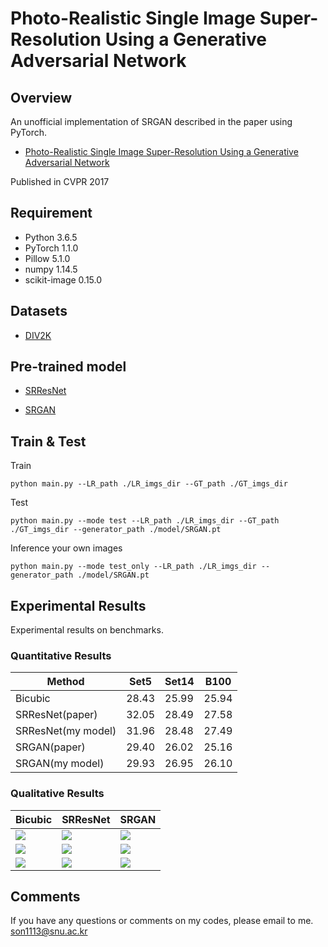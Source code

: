 #  Photo-Realistic Single Image Super-Resolution Using a Generative Adversarial Network

## Overview

An unofficial implementation of SRGAN described in the paper using PyTorch.
* [ Photo-Realistic Single Image Super-Resolution Using a Generative Adversarial Network](https://arxiv.org/abs/1609.04802)

Published in CVPR 2017

## Requirement
- Python 3.6.5
- PyTorch 1.1.0 
- Pillow 5.1.0
- numpy 1.14.5
- scikit-image 0.15.0

## Datasets
- [DIV2K](https://data.vision.ee.ethz.ch/cvl/DIV2K/)

## Pre-trained model
- [SRResNet](https://drive.google.com/open?id=15F2zOrOg2hIjdI0WsrOwF1y8REOkmmm0)


- [SRGAN](https://drive.google.com/open?id=1-HmcV5X94u411HRa-KEMcGhAO1OXAjAc)

## Train & Test
Train 

```
python main.py --LR_path ./LR_imgs_dir --GT_path ./GT_imgs_dir
```

Test

```
python main.py --mode test --LR_path ./LR_imgs_dir --GT_path ./GT_imgs_dir --generator_path ./model/SRGAN.pt
```

Inference your own images

```
python main.py --mode test_only --LR_path ./LR_imgs_dir --generator_path ./model/SRGAN.pt
```

## Experimental Results
Experimental results on benchmarks.

### Quantitative Results

| Method| Set5| Set14| B100 |
|-------|-----|------|------|
|Bicubic|28.43|25.99|25.94|
|SRResNet(paper)|32.05|28.49|27.58|
|SRResNet(my model)|31.96|28.48|27.49|
|SRGAN(paper)|29.40|26.02|25.16| 
|SRGAN(my model)|29.93|26.95|26.10| 

### Qualitative Results

| Bicubic | SRResNet | SRGAN |
| --- | --- | --- |
| <img src="result/Set14_BIx4/comic_LRBI_x4.png"> |<img src="result/set14_srres_result/res_0004.png"> | <img src="result/set14_srgan_result/res_0004.png"> |
| <img src="result/Set5_BIx4/woman_LRBI_x4.png"> |<img src="result/set5_srres_result/res_0004.png"> | <img src="result/set5_srgan_result/res_0004.png"> |
| <img src="result/Set14_BIx4/baboon_LRBI_x4.png"> |<img src="result/set14_srres_result/res_0000.png"> | <img src="result/set14_srgan_result/res_0000.png"> |

## Comments
If you have any questions or comments on my codes, please email to me. [son1113@snu.ac.kr](mailto:son1113@snu.ac.kr)

